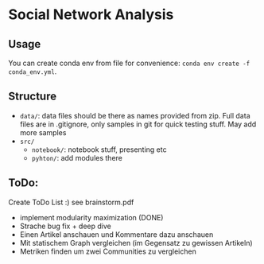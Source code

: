 # Social Network Analysis
## Usage
You can create conda env from file for convenience: ``` conda env create -f conda_env.yml ```. 

## Structure
- `data/`: data files should be there as names provided from zip. Full data files are in .gitignore, only samples in git for quick testing stuff. May add more samples
- `src/`
    - `notebook/`: notebook stuff, presenting etc
    - `pyhton/`: add modules there

## ToDo:
Create ToDo List :)
see brainstorm.pdf

- implement modularity maximization (DONE)
- Strache bug fix + deep dive
- Einen Artikel anschauen und Kommentare dazu anschauen
- Mit statischem Graph vergleichen (im Gegensatz zu gewissen Artikeln)
- Metriken finden um zwei Communities zu vergleichen
